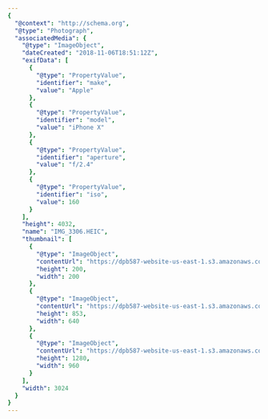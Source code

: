 ```yaml
---
{
  "@context": "http://schema.org",
  "@type": "Photograph",
  "associatedMedia": {
    "@type": "ImageObject",
    "dateCreated": "2018-11-06T18:51:12Z",
    "exifData": [
      {
        "@type": "PropertyValue",
        "identifier": "make",
        "value": "Apple"
      },
      {
        "@type": "PropertyValue",
        "identifier": "model",
        "value": "iPhone X"
      },
      {
        "@type": "PropertyValue",
        "identifier": "aperture",
        "value": "f/2.4"
      },
      {
        "@type": "PropertyValue",
        "identifier": "iso",
        "value": 160
      }
    ],
    "height": 4032,
    "name": "IMG_3306.HEIC",
    "thumbnail": [
      {
        "@type": "ImageObject",
        "contentUrl": "https://dpb587-website-us-east-1.s3.amazonaws.com/asset/gallery/2018-europe-trip/6ad355d2-47e9-5854-8c44-983d793232d3~200x200.jpg",
        "height": 200,
        "width": 200
      },
      {
        "@type": "ImageObject",
        "contentUrl": "https://dpb587-website-us-east-1.s3.amazonaws.com/asset/gallery/2018-europe-trip/6ad355d2-47e9-5854-8c44-983d793232d3~640w.jpg",
        "height": 853,
        "width": 640
      },
      {
        "@type": "ImageObject",
        "contentUrl": "https://dpb587-website-us-east-1.s3.amazonaws.com/asset/gallery/2018-europe-trip/6ad355d2-47e9-5854-8c44-983d793232d3~1280.jpg",
        "height": 1280,
        "width": 960
      }
    ],
    "width": 3024
  }
}
---
```

